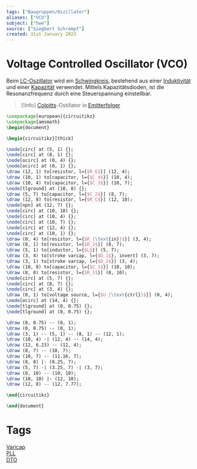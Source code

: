 ```yaml
---
tags: ["Baugruppen/Oszillator"]
aliases: ["VCO"]
subject: ["hwe"]
source: ["Siegbert Schrempf"]
created: 31st January 2023
---
```


# Voltage Controlled Oscillator (VCO)

Beim [LC-Oszillator](LC%20Oszillatoren.md) wird ein [Schwingkreis](../../Physik/Schwingkreise.md), bestehend aus einer [Induktivität](../../Elektrotechnik/Induktivitäten.md) und einer [Kapazität](../../Elektrotechnik/Kapazität.md) verwendet. Mittels Kapazitätsdioden, ist die Resonanzfrequenz durch eine Steuerspannung einstellbar.

> [!info] [Colpitts](Colpitts%20Oszillator.md)-Ostillator in [Emitterfolger](../Halbleiter/Emitterfolger.md)  
>

```tikz
\usepackage[european]{circuitikz}
\usepackage{amsmath}
\begin{document}

\begin{circuitikz}[thick]

\node[circ] at (5, 1) {};
\node[circ] at (8, 1) {};
\node[ocirc] at (0, 4) {};
\node[ocirc] at (0, 1) {};
\draw (12, 1) to[resistor, l={$R_E$}] (12, 4);
\draw (10, 1) to[capacitor, l={$C_4$}] (10, 4);
\draw (10, 4) to[capacitor, l={$C_3$}] (10, 7);
\node[tlground] at (10, 8) {};
\draw (5, 7) to[capacitor, l={$C_2$}] (8, 7);
\draw (12, 8) to[resistor, l={$R_C$}] (12, 10);
\node[npn] at (12, 7) {};
\node[circ] at (10, 10) {};
\node[circ] at (10, 4) {};
\node[circ] at (10, 7) {};
\node[circ] at (12, 4) {};
\node[circ] at (10, 1) {};
\draw (0, 4) to[resistor, l={$R_{\text{in}}$}] (3, 4);
\draw (8, 1) to[resistor, l={$R_2$}] (8, 7);
\draw (5, 1) to[inductor, l={$L$}] (5, 7);
\draw (3, 4) to[stroke varcap, l={$D_1$}, invert] (3, 7);
\draw (3, 1) to[stroke varcap, l={$D_2$}] (3, 4);
\draw (10, 8) to[capacitor, l={$C_1$}] (10, 10);
\draw (8, 8) to[resistor, l={$R_1$}] (8, 10);
\node[circ] at (5, 7) {};
\node[circ] at (8, 7) {};
\node[circ] at (3, 4) {};
\draw (0, 1) to[voltage source, l={$U_{\text{ctrl}}$}] (0, 4);
\node[ocirc] at (14, 4) {};
\node[tlground] at (0, 0.75) {};
\node[tlground] at (8, 0.75) {};

\draw (8, 0.75) -- (8, 1);
\draw (0, 0.75) -- (0, 1);
\draw (3, 1) -- (5, 1) -- (8, 1) -- (12, 1);
\draw (10, 4) -| (12, 4) -- (14, 4);
\draw (12, 6.23) -- (12, 4);
\draw (8, 7) -- (10, 7);
\draw (10, 7) -- (11.16, 7);
\draw (8, 8) |- (8.25, 7);
\draw (5, 7) -| (3.25, 7) -| (3, 7);
\draw (8, 10) -- (10, 10);
\draw (10, 10) |- (12, 10);
\draw (12, 8) -- (12, 7.77);

\end{circuitikz}

\end{document}
```

# Tags

[Varicap](../Kapazitäts-Diode.md)  
[PLL](Phase%20Locked%20Loop.md)  
[DTO](Discrete%20Time%20Oscillator.md)
